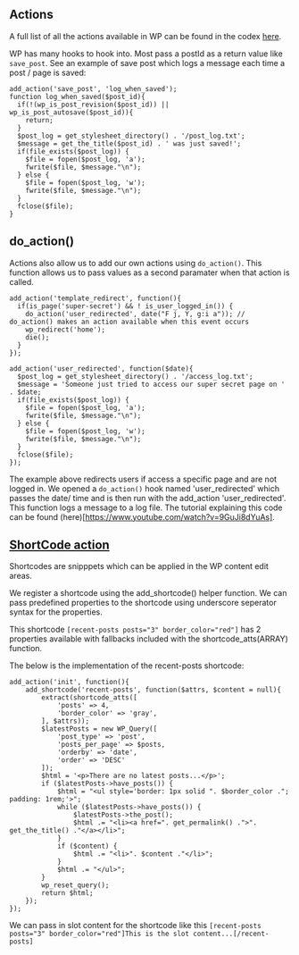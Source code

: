 ## Actions
A full list of all the actions available in WP can be found in the codex [here](https://codex.wordpress.org/Plugin_API/Action_Reference).

WP has many hooks to hook into. Most pass a postId as a return value like `save_post`. See an example of save post which logs a message each time a post / page is saved:
```
add_action('save_post', 'log_when_saved');
function log_when_saved($post_id){
  if(!(wp_is_post_revision($post_id)) || wp_is_post_autosave($post_id)){
    return;
  }
  $post_log = get_stylesheet_directory() . '/post_log.txt';
  $message = get_the_title($post_id) . ' was just saved!';
  if(file_exists($post_log)) {
    $file = fopen($post_log, 'a');
    fwrite($file, $message."\n");
  } else {
    $file = fopen($post_log, 'w');
    fwrite($file, $message."\n");
  }
  fclose($file);
}
```

## do_action()
Actions also allow us to add our own actions using `do_action()`. This function allows us to pass values as a second paramater when that action is called.

```
add_action('template_redirect', function(){
  if(is_page('super-secret') && ! is_user_logged_in()) {
    do_action('user_redirected', date("F j, Y, g:i a")); // do_action() makes an action available when this event occurs
    wp_redirect('home');
    die();
  }
});

add_action('user_redirected', function($date){
  $post_log = get_stylesheet_directory() . '/access_log.txt';
  $message = 'Someone just tried to access our super secret page on ' . $date;
  if(file_exists($post_log)) {
    $file = fopen($post_log, 'a');
    fwrite($file, $message."\n");
  } else {
    $file = fopen($post_log, 'w');
    fwrite($file, $message."\n");
  }
  fclose($file);
});
```

The example above redirects users if access a specific page and are not logged in. We opened a `do_action()` hook named 'user_redirected' which passes the date/ time and is then run with the add_action 'user_redirected'. This function logs a message to a log file. The tutorial explaining this code can be found (here)[https://www.youtube.com/watch?v=9GuJi8dYuAs].


## [ShortCode action](https://www.smashingmagazine.com/2012/05/wordpress-shortcodes-complete-guide/)

Shortcodes are snipppets which can be applied in the WP content edit areas.

We register a shortcode using the add_shortcode() helper function.
We can pass predefined properties to the shortcode using underscore seperator syntax for the properties.

This shortcode `[recent-posts posts="3" border_color="red"]` has 2 properties available with fallbacks included with the shortcode_atts(ARRAY) function.

The below is the implementation of the recent-posts shortcode:
```
add_action('init', function(){
    add_shortcode('recent-posts', function($attrs, $content = null){
        extract(shortcode_atts([
            'posts' => 4,
            'border_color' => 'gray',
        ], $attrs));
        $latestPosts = new WP_Query([
            'post_type' => 'post',
            'posts_per_page' => $posts,
            'orderby' => 'date',
            'order' => 'DESC'
        ]);
        $html = '<p>There are no latest posts...</p>';
        if ($latestPosts->have_posts()) {
            $html = "<ul style='border: 1px solid ". $border_color ."; padding: 1rem;'>";
            while ($latestPosts->have_posts()) {
                $latestPosts->the_post();
                $html .= "<li><a href=". get_permalink() .">". get_the_title() ."</a></li>";
            }
            if ($content) {
                $html .= "<li>". $content ."</li>";
            }
            $html .= "</ul>";
        }
        wp_reset_query();
        return $html;
    });
});
```

We can pass in slot content for the shortcode like this `[recent-posts posts="3" border_color="red"]This is the slot content...[/recent-posts]`